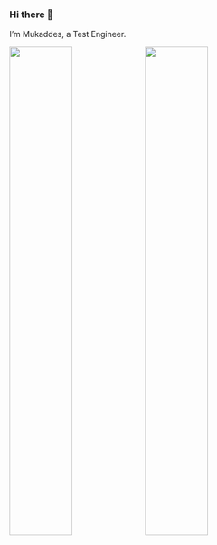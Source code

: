 ### Hi there 👋
I’m Mukaddes, a Test Engineer. 

<img align="left" width="47%" src="https://github-readme-stats.vercel.app/api?username=Muqeddes&show_icons=true&theme=radical" />
<img align="left" width="47%" src="https://github-readme-stats.vercel.app/api/top-langs/?username=Muqeddes&layout=compact" />
